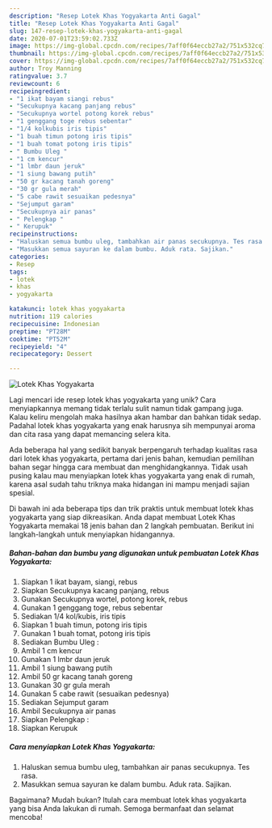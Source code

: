 ```yaml
---
description: "Resep Lotek Khas Yogyakarta Anti Gagal"
title: "Resep Lotek Khas Yogyakarta Anti Gagal"
slug: 147-resep-lotek-khas-yogyakarta-anti-gagal
date: 2020-07-01T23:59:02.733Z
image: https://img-global.cpcdn.com/recipes/7aff0f64eccb27a2/751x532cq70/lotek-khas-yogyakarta-foto-resep-utama.jpg
thumbnail: https://img-global.cpcdn.com/recipes/7aff0f64eccb27a2/751x532cq70/lotek-khas-yogyakarta-foto-resep-utama.jpg
cover: https://img-global.cpcdn.com/recipes/7aff0f64eccb27a2/751x532cq70/lotek-khas-yogyakarta-foto-resep-utama.jpg
author: Troy Manning
ratingvalue: 3.7
reviewcount: 6
recipeingredient:
- "1 ikat bayam siangi rebus"
- "Secukupnya kacang panjang rebus"
- "Secukupnya wortel potong korek rebus"
- "1 genggang toge rebus sebentar"
- "1/4 kolkubis iris tipis"
- "1 buah timun potong iris tipis"
- "1 buah tomat potong iris tipis"
- " Bumbu Uleg "
- "1 cm kencur"
- "1 lmbr daun jeruk"
- "1 siung bawang putih"
- "50 gr kacang tanah goreng"
- "30 gr gula merah"
- "5 cabe rawit sesuaikan pedesnya"
- "Sejumput garam"
- "Secukupnya air panas"
- " Pelengkap "
- " Kerupuk"
recipeinstructions:
- "Haluskan semua bumbu uleg, tambahkan air panas secukupnya. Tes rasa."
- "Masukkan semua sayuran ke dalam bumbu. Aduk rata. Sajikan."
categories:
- Resep
tags:
- lotek
- khas
- yogyakarta

katakunci: lotek khas yogyakarta 
nutrition: 119 calories
recipecuisine: Indonesian
preptime: "PT28M"
cooktime: "PT52M"
recipeyield: "4"
recipecategory: Dessert

---
```



![Lotek Khas Yogyakarta](https://img-global.cpcdn.com/recipes/7aff0f64eccb27a2/751x532cq70/lotek-khas-yogyakarta-foto-resep-utama.jpg)

Lagi mencari ide resep lotek khas yogyakarta yang unik? Cara menyiapkannya memang tidak terlalu sulit namun tidak gampang juga. Kalau keliru mengolah maka hasilnya akan hambar dan bahkan tidak sedap. Padahal lotek khas yogyakarta yang enak harusnya sih mempunyai aroma dan cita rasa yang dapat memancing selera kita.



Ada beberapa hal yang sedikit banyak berpengaruh terhadap kualitas rasa dari lotek khas yogyakarta, pertama dari jenis bahan, kemudian pemilihan bahan segar hingga cara membuat dan menghidangkannya. Tidak usah pusing kalau mau menyiapkan lotek khas yogyakarta yang enak di rumah, karena asal sudah tahu triknya maka hidangan ini mampu menjadi sajian spesial.


Di bawah ini ada beberapa tips dan trik praktis untuk membuat lotek khas yogyakarta yang siap dikreasikan. Anda dapat membuat Lotek Khas Yogyakarta memakai 18 jenis bahan dan 2 langkah pembuatan. Berikut ini langkah-langkah untuk menyiapkan hidangannya.

<!--inarticleads1-->

##### Bahan-bahan dan bumbu yang digunakan untuk pembuatan Lotek Khas Yogyakarta:

1. Siapkan 1 ikat bayam, siangi, rebus
1. Siapkan Secukupnya kacang panjang, rebus
1. Gunakan Secukupnya wortel, potong korek, rebus
1. Gunakan 1 genggang toge, rebus sebentar
1. Sediakan 1/4 kol/kubis, iris tipis
1. Siapkan 1 buah timun, potong iris tipis
1. Gunakan 1 buah tomat, potong iris tipis
1. Sediakan  Bumbu Uleg :
1. Ambil 1 cm kencur
1. Gunakan 1 lmbr daun jeruk
1. Ambil 1 siung bawang putih
1. Ambil 50 gr kacang tanah goreng
1. Gunakan 30 gr gula merah
1. Gunakan 5 cabe rawit (sesuaikan pedesnya)
1. Sediakan Sejumput garam
1. Ambil Secukupnya air panas
1. Siapkan  Pelengkap :
1. Siapkan  Kerupuk




<!--inarticleads2-->

##### Cara menyiapkan Lotek Khas Yogyakarta:

1. Haluskan semua bumbu uleg, tambahkan air panas secukupnya. Tes rasa.
1. Masukkan semua sayuran ke dalam bumbu. Aduk rata. Sajikan.




Bagaimana? Mudah bukan? Itulah cara membuat lotek khas yogyakarta yang bisa Anda lakukan di rumah. Semoga bermanfaat dan selamat mencoba!

